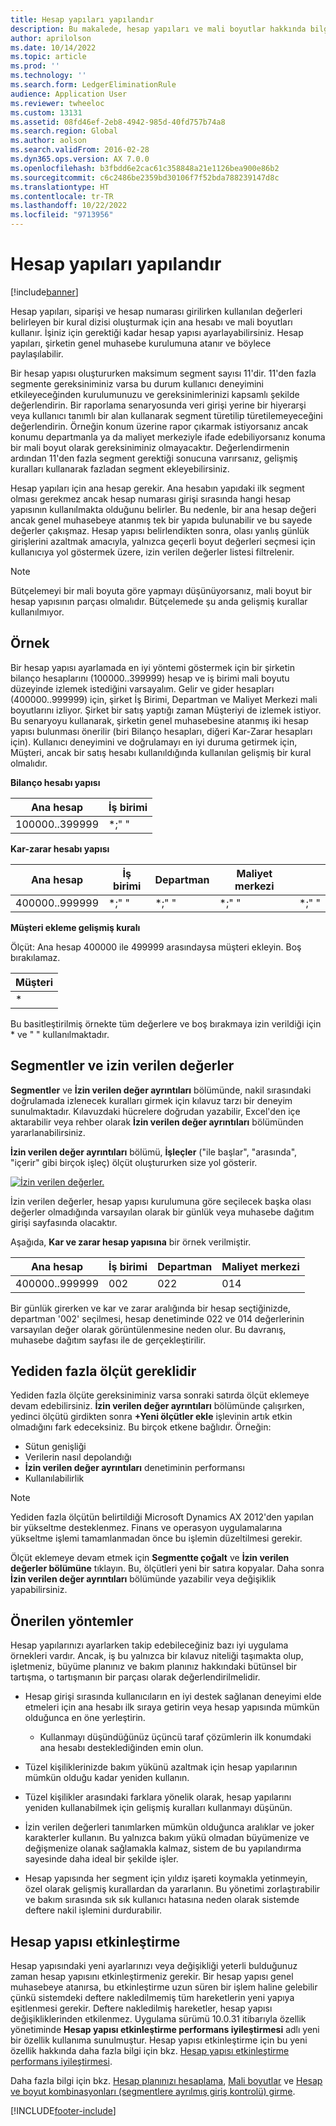 ```yaml
---
title: Hesap yapıları yapılandır
description: Bu makalede, hesap yapıları ve mali boyutlar hakkında bilgi sağlanmaktadır.
author: aprilolson
ms.date: 10/14/2022
ms.topic: article
ms.prod: ''
ms.technology: ''
ms.search.form: LedgerEliminationRule
audience: Application User
ms.reviewer: twheeloc
ms.custom: 13131
ms.assetid: 08fd46ef-2eb8-4942-985d-40fd757b74a8
ms.search.region: Global
ms.author: aolson
ms.search.validFrom: 2016-02-28
ms.dyn365.ops.version: AX 7.0.0
ms.openlocfilehash: b3fbdd6e2cac61c358848a21e1126bea900e86b2
ms.sourcegitcommit: c6c2486be2359bd30106f7f52bda788239147d8c
ms.translationtype: HT
ms.contentlocale: tr-TR
ms.lasthandoff: 10/22/2022
ms.locfileid: "9713956"
---
```

# <a name="configure-account-structures"></a>Hesap yapıları yapılandır

[!include[banner](../includes/banner.md)]

Hesap yapıları, siparişi ve hesap numarası girilirken kullanılan değerleri belirleyen bir kural dizisi oluşturmak için ana hesabı ve mali boyutları kullanır. İşiniz için gerektiği kadar hesap yapısı ayarlayabilirsiniz. Hesap yapıları, şirketin genel muhasebe kurulumuna atanır ve böylece paylaşılabilir.

Bir hesap yapısı oluştururken maksimum segment sayısı 11'dir. 11'den fazla segmente gereksiniminiz varsa bu durum kullanıcı deneyimini etkileyeceğinden kurulumunuzu ve gereksinimlerinizi kapsamlı şekilde değerlendirin. Bir raporlama senaryosunda veri girişi yerine bir hiyerarşi veya kullanıcı tanımlı bir alan kullanarak segment türetilip türetilemeyeceğini değerlendirin. Örneğin konum üzerine rapor çıkarmak istiyorsanız ancak konumu departmanla ya da maliyet merkeziyle ifade edebiliyorsanız konuma bir mali boyut olarak gereksiniminiz olmayacaktır. Değerlendirmenin ardından 11'den fazla segment gerektiği sonucuna varırsanız, gelişmiş kuralları kullanarak fazladan segment ekleyebilirsiniz.

Hesap yapıları için ana hesap gerekir. Ana hesabın yapıdaki ilk segment olması gerekmez ancak hesap numarası girişi sırasında hangi hesap yapısının kullanılmakta olduğunu belirler. Bu nedenle, bir ana hesap değeri ancak genel muhasebeye atanmış tek bir yapıda bulunabilir ve bu sayede değerler çakışmaz. Hesap yapısı belirlendikten sonra, olası yanlış günlük girişlerini azaltmak amacıyla, yalnızca geçerli boyut değerleri seçmesi için kullanıcıya yol göstermek üzere, izin verilen değerler listesi filtrelenir.

> [!NOTE] 
> Bütçelemeyi bir mali boyuta göre yapmayı düşünüyorsanız, mali boyut bir hesap yapısının parçası olmalıdır. Bütçelemede şu anda gelişmiş kurallar kullanılmıyor.

## <a name="example"></a>Örnek
Bir hesap yapısı ayarlamada en iyi yöntemi göstermek için bir şirketin bilanço hesaplarını (100000..399999) hesap ve iş birimi mali boyutu düzeyinde izlemek istediğini varsayalım. Gelir ve gider hesapları (400000..999999) için, şirket İş Birimi, Departman ve Maliyet Merkezi mali boyutlarını izliyor. Şirket bir satış yaptığı zaman Müşteriyi de izlemek istiyor. Bu senaryoyu kullanarak, şirketin genel muhasebesine atanmış iki hesap yapısı bulunması önerilir (biri Bilanço hesapları, diğeri Kar-Zarar hesapları için). Kullanıcı deneyimini ve doğrulamayı en iyi duruma getirmek için, Müşteri, ancak bir satış hesabı kullanıldığında kullanılan gelişmiş bir kural olmalıdır.

**Bilanço hesabı yapısı**

|Ana hesap          | İş birimi    |
|----------------------|-----------|
|100000..399999 | *;"&nbsp;"|

**Kar-zarar hesabı yapısı**

|Ana hesap          | İş birimi    |Departman          | Maliyet merkezi    | &nbsp; |
|----------------------|------------------|--------------------|-----------|---|
|400000..999999 | \*;"&nbsp;"| \*;"&nbsp;"| \*;"&nbsp;"| \*;"&nbsp;"|

**Müşteri ekleme gelişmiş kuralı**

Ölçüt: Ana hesap 400000 ile 499999 arasındaysa müşteri ekleyin. Boş bırakılamaz.

|Müşteri         |
|-----------------|
|\* |

Bu basitleştirilmiş örnekte tüm değerlere ve boş bırakmaya izin verildiği için \* ve "&nbsp;" kullanılmaktadır.

## <a name="segments-and-allowed-values"></a>Segmentler ve izin verilen değerler
**Segmentler** ve **İzin verilen değer ayrıntıları** bölümünde, nakil sırasındaki doğrulamada izlenecek kuralları girmek için kılavuz tarzı bir deneyim sunulmaktadır. Kılavuzdaki hücrelere doğrudan yazabilir, Excel'den içe aktarabilir veya rehber olarak **İzin verilen değer ayrıntıları** bölümünden yararlanabilirsiniz.

**İzin verilen değer ayrıntıları** bölümü, **İşleçler** ("ile başlar", "arasında", "içerir" gibi birçok işleç) ölçüt oluştururken size yol gösterir.

[![İzin verilen değerler.](./media/account.png)](./media/account.png) 

İzin verilen değerler, hesap yapısı kurulumuna göre seçilecek başka olası değerler olmadığında varsayılan olarak bir günlük veya muhasebe dağıtım girişi sayfasında olacaktır.

Aşağıda, **Kar ve zarar hesap yapısına** bir örnek verilmiştir.

|Ana hesap          | İş birimi    |Departman          | Maliyet merkezi    |
|----------------------|-----------|----------------------|-----------|
|400000..999999 | 002 | 022 | 014 |

Bir günlük girerken ve kar ve zarar aralığında bir hesap seçtiğinizde, departman '002' seçilmesi, hesap denetiminde 022 ve 014 değerlerinin varsayılan değer olarak görüntülenmesine neden olur. Bu davranış, muhasebe dağıtım sayfası ile de gerçekleştirilir. 

## <a name="more-than-seven-criteria-needed"></a>Yediden fazla ölçüt gereklidir

Yediden fazla ölçüte gereksiniminiz varsa sonraki satırda ölçüt eklemeye devam edebilirsiniz. **İzin verilen değer ayrıntıları** bölümünde çalışırken, yedinci ölçütü girdikten sonra **+Yeni ölçütler ekle** işlevinin artık etkin olmadığını fark edeceksiniz. Bu birçok etkene bağlıdır. Örneğin: 
 - Sütun genişliği 
 - Verilerin nasıl depolandığı 
 - **İzin verilen değer ayrıntıları** denetiminin performansı
 - Kullanılabilirlik  

> [!NOTE]
> Yediden fazla ölçütün belirtildiği Microsoft Dynamics AX 2012'den yapılan bir yükseltme desteklenmez. Finans ve operasyon uygulamalarına yükseltme işlemi tamamlanmadan önce bu işlemin düzeltilmesi gerekir. 

Ölçüt eklemeye devam etmek için **Segmentte çoğalt** ve **İzin verilen değerler bölümüne** tıklayın. Bu, ölçütleri yeni bir satıra kopyalar. Daha sonra **İzin verilen değer ayrıntıları** bölümünde yazabilir veya değişiklik yapabilirsiniz.

## <a name="best-practices"></a>Önerilen yöntemler
Hesap yapılarınızı ayarlarken takip edebileceğiniz bazı iyi uygulama örnekleri vardır. Ancak, iş bu yalnızca bir kılavuz niteliği taşımakta olup, işletmeniz, büyüme planınız ve bakım planınız hakkındaki bütünsel bir tartışma, o tartışmanın bir parçası olarak değerlendirilmelidir.

- Hesap girişi sırasında kullanıcıların en iyi destek sağlanan deneyimi elde etmeleri için ana hesabı ilk sıraya getirin veya hesap yapısında mümkün olduğunca en öne yerleştirin.
  
  - Kullanmayı düşündüğünüz üçüncü taraf çözümlerin ilk konumdaki ana hesabı desteklediğinden emin olun.

- Tüzel kişiliklerinizde bakım yükünü azaltmak için hesap yapılarının mümkün olduğu kadar yeniden kullanın.

- Tüzel kişilikler arasındaki farklara yönelik olarak, hesap yapılarını yeniden kullanabilmek için gelişmiş kuralları kullanmayı düşünün.

- İzin verilen değerleri tanımlarken mümkün olduğunca aralıklar ve joker karakterler kullanın. Bu yalnızca bakım yükü olmadan büyümenize ve değişmenize olanak sağlamakla kalmaz, sistem de bu yapılandırma sayesinde daha ideal bir şekilde işler.

- Hesap yapısında her segment için yıldız işareti koymakla yetinmeyin, özel olarak gelişmiş kurallardan da yararlanın. Bu yönetimi zorlaştırabilir ve bakım sırasında sık sık kullanıcı hatasına neden olarak sistemde deftere nakil işlemini durdurabilir.

## <a name="account-structure-activation"></a>Hesap yapısı etkinleştirme
Hesap yapısındaki yeni ayarlarınızı veya değişikliği yeterli bulduğunuz zaman hesap yapısını etkinleştirmeniz gerekir. Bir hesap yapısı genel muhasebeye atanırsa, bu etkinleştirme uzun süren bir işlem haline gelebilir çünkü sistemdeki deftere nakledilmemiş tüm hareketlerin yeni yapıya eşitlenmesi gerekir. Deftere nakledilmiş hareketler, hesap yapısı değişikliklerinden etkilenmez. Uygulama sürümü 10.0.31 itibarıyla özellik yönetiminde **Hesap yapısı etkinleştirme performans iyileştirmesi** adlı yeni bir özellik kullanıma sunulmuştur. Hesap yapısı etkinleştirme için bu yeni özellik hakkında daha fazla bilgi için bkz. [Hesap yapısı etkinleştirme performans iyileştirmesi](account-structure-improvement.md). 

Daha fazla bilgi için bkz. [Hesap planınızı hesaplama](plan-chart-of-accounts.md), [Mali boyutlar](financial-dimensions.md) ve [Hesap ve boyut kombinasyonları (segmentlere ayrılmış giriş kontrolü) girme](enter-account-dimension-combinations-segmented-entry-control.md).


[!INCLUDE[footer-include](../../includes/footer-banner.md)]
